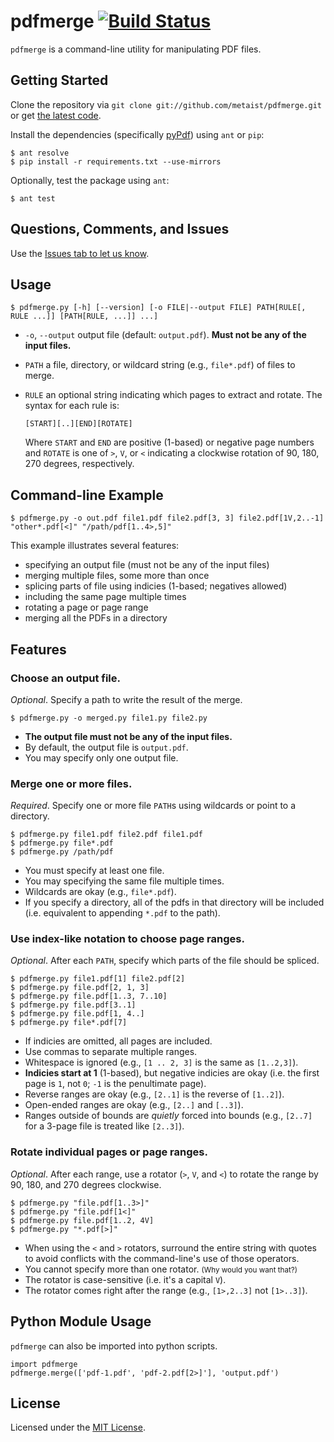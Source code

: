 # pdfmerge [![Build Status][ci-image]][ci-status]
`pdfmerge` is a command-line utility for manipulating PDF files.

## Getting Started
Clone the repository via `git clone git://github.com/metaist/pdfmerge.git`
or get [the latest code](https://github.com/metaist/pdfmerge/zipball/master).

Install the dependencies (specifically [pyPdf][pypdf]) using `ant` or `pip`:

    $ ant resolve
    $ pip install -r requirements.txt --use-mirrors

Optionally, test the package using `ant`:

    $ ant test

## Questions, Comments, and Issues
Use the [Issues tab to let us know](github-issues).

## Usage

    $ pdfmerge.py [-h] [--version] [-o FILE|--output FILE] PATH[RULE[, RULE ...]] [PATH[RULE, ...]] ...]

  * `-o`, `--output` output file (default: `output.pdf`).
    **Must not be any of the input files.**
  * `PATH` a file, directory, or wildcard string (e.g., `file*.pdf`) of files
    to merge.
  * `RULE` an optional string indicating which pages to extract and rotate.
    The syntax for each rule is:

        [START][..][END][ROTATE]

    Where `START` and `END` are positive (1-based) or negative page numbers and
    `ROTATE` is one of `>`, `V`, or `<` indicating a clockwise rotation of
    90, 180, 270 degrees, respectively.

## Command-line Example

    $ pdfmerge.py -o out.pdf file1.pdf file2.pdf[3, 3] file2.pdf[1V,2..-1] "other*.pdf[<]" "/path/pdf[1..4>,5]"

This example illustrates several features:
  * specifying an output file (must not be any of the input files)
  * merging multiple files, some more than once
  * splicing parts of file using indicies (1-based; negatives allowed)
  * including the same page multiple times
  * rotating a page or page range
  * merging all the PDFs in a directory

## Features
### Choose an output file.
_Optional_. Specify a path to write the result of the merge.

    $ pdfmerge.py -o merged.py file1.py file2.py

  * **The output file must not be any of the input files.**
  * By default, the output file is `output.pdf`.
  * You may specify only one output file.

### Merge one or more files.
_Required_. Specify one or more file `PATH`s using wildcards or point to a
directory.

    $ pdfmerge.py file1.pdf file2.pdf file1.pdf
    $ pdfmerge.py file*.pdf
    $ pdfmerge.py /path/pdf

  * You must specify at least one file.
  * You may specifying the same file multiple times.
  * Wildcards are okay (e.g., `file*.pdf`).
  * If you specify a directory, all of the pdfs in that directory will be
    included (i.e. equivalent to appending `*.pdf` to the path).

### Use index-like notation to choose page ranges.
_Optional_. After each `PATH`, specify which parts of the file should be
spliced.

    $ pdfmerge.py file1.pdf[1] file2.pdf[2]
    $ pdfmerge.py file.pdf[2, 1, 3]
    $ pdfmerge.py file.pdf[1..3, 7..10]
    $ pdfmerge.py file.pdf[3..1]
    $ pdfmerge.py file.pdf[1, 4..]
    $ pdfmerge.py file*.pdf[7]

  * If indicies are omitted, all pages are included.
  * Use commas to separate multiple ranges.
  * Whitespace is ignored (e.g., `[1 .. 2, 3]` is the same as `[1..2,3]`).
  * **Indicies start at 1** (1-based), but negative indicies are okay
    (i.e. the first page is `1`, not `0`; `-1` is the penultimate page).
  * Reverse ranges are okay (e.g., `[2..1]` is the reverse of `[1..2]`).
  * Open-ended ranges are okay (e.g., `[2..]` and `[..3]`).
  * Ranges outside of bounds are _quietly_ forced into bounds
    (e.g., `[2..7]` for a 3-page file is treated like `[2..3]`).

### Rotate individual pages or page ranges.
_Optional_. After each range, use a rotator (`>`, `V`, and `<`) to
rotate the range by 90, 180, and 270 degrees clockwise.

    $ pdfmerge.py "file.pdf[1..3>]"
    $ pdfmerge.py "file.pdf[1<]"
    $ pdfmerge.py file.pdf[1..2, 4V]
    $ pdfmerge.py "*.pdf[>]"

  * When using the `<` and `>` rotators, surround the entire string
    with quotes to avoid conflicts with the command-line's use of
    those operators.
  * You cannot specify more than one rotator.
    <small>(Why would you want that?)</small>
  * The rotator is case-sensitive (i.e. it's a capital `V`).
  * The rotator comes right after the range (e.g., `[1>,2..3]` not `[1>..3]`).

## Python Module Usage
`pdfmerge` can also be imported into python scripts.

    import pdfmerge
    pdfmerge.merge(['pdf-1.pdf', 'pdf-2.pdf[2>]'], 'output.pdf')

## License
Licensed under the [MIT License][osi-mit].

[ci-image]: https://secure.travis-ci.org/metaist/pdfmerge.png
[ci-status]: http://travis-ci.org/metaist/pdfmerge
[github-issues]: https://github.com/metaist/pdfmerge/issues
[osi-mit]: http://opensource.org/licenses/MIT
[pypdf]: https://pypi.python.org/pypi/pyPdf
